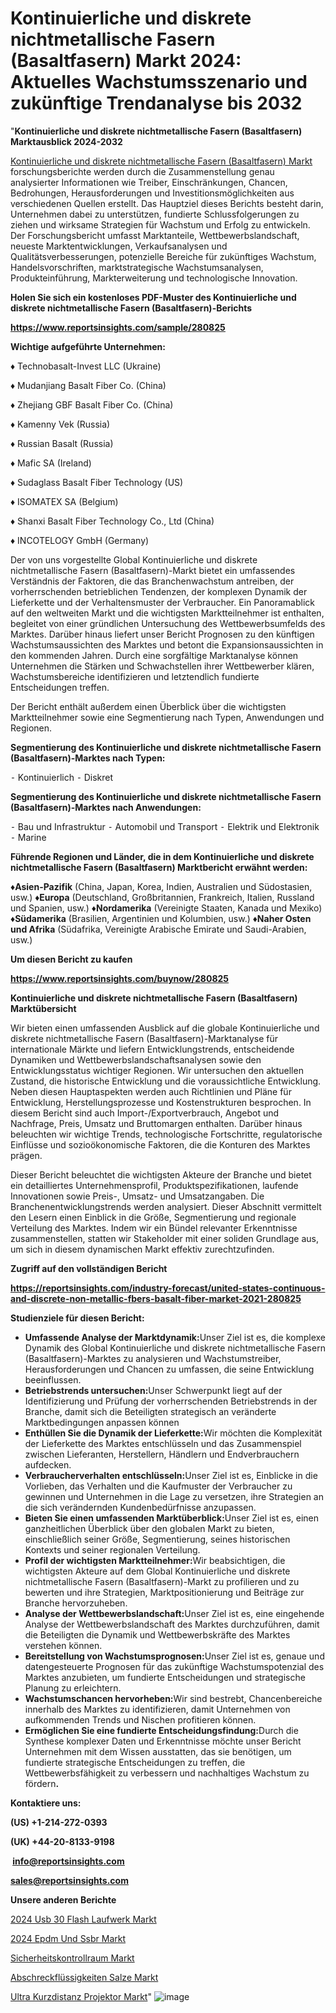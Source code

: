 # Kontinuierliche und diskrete nichtmetallische Fasern (Basaltfasern) Markt 2024: Aktuelles Wachstumsszenario und zukünftige Trendanalyse bis 2032

"<strong><b>Kontinuierliche und diskrete nichtmetallische Fasern (Basaltfasern) Marktausblick 2024-2032</b></strong>

<a href=https://www.reportsinsights.com/sample/280825>Kontinuierliche und diskrete nichtmetallische Fasern (Basaltfasern) Markt</a> forschungsberichte werden durch die Zusammenstellung genau analysierter Informationen wie Treiber, Einschränkungen, Chancen, Bedrohungen, Herausforderungen und Investitionsmöglichkeiten aus verschiedenen Quellen erstellt. Das Hauptziel dieses Berichts besteht darin, Unternehmen dabei zu unterstützen, fundierte Schlussfolgerungen zu ziehen und wirksame Strategien für Wachstum und Erfolg zu entwickeln. Der Forschungsbericht umfasst Marktanteile, Wettbewerbslandschaft, neueste Marktentwicklungen, Verkaufsanalysen und Qualitätsverbesserungen, potenzielle Bereiche für zukünftiges Wachstum, Handelsvorschriften, marktstrategische Wachstumsanalysen, Produkteinführung, Markterweiterung und technologische Innovation.

<strong><b>Holen Sie sich ein kostenloses PDF-Muster des Kontinuierliche und diskrete nichtmetallische Fasern (Basaltfasern)-Berichts</b></strong>

<a href=https://www.reportsinsights.com/sample/280825><strong><u>https://www.reportsinsights.com/sample/280825</u></strong></a>

<strong>Wichtige aufgeführte Unternehmen:</strong>

♦ Technobasalt-Invest LLC (Ukraine)

♦ Mudanjiang Basalt Fiber Co. (China)

♦ Zhejiang GBF Basalt Fiber Co. (China)

♦ Kamenny Vek (Russia)

♦ Russian Basalt (Russia)

♦ Mafic SA (Ireland)

♦ Sudaglass Basalt Fiber Technology (US)

♦ ISOMATEX SA (Belgium)

♦ Shanxi Basalt Fiber Technology Co., Ltd (China)

♦ INCOTELOGY GmbH (Germany)

Der von uns vorgestellte Global Kontinuierliche und diskrete nichtmetallische Fasern (Basaltfasern)-Markt bietet ein umfassendes Verständnis der Faktoren, die das Branchenwachstum antreiben, der vorherrschenden betrieblichen Tendenzen, der komplexen Dynamik der Lieferkette und der Verhaltensmuster der Verbraucher. Ein Panoramablick auf den weltweiten Markt und die wichtigsten Marktteilnehmer ist enthalten, begleitet von einer gründlichen Untersuchung des Wettbewerbsumfelds des Marktes. Darüber hinaus liefert unser Bericht Prognosen zu den künftigen Wachstumsaussichten des Marktes und betont die Expansionsaussichten in den kommenden Jahren. Durch eine sorgfältige Marktanalyse können Unternehmen die Stärken und Schwachstellen ihrer Wettbewerber klären, Wachstumsbereiche identifizieren und letztendlich fundierte Entscheidungen treffen.

Der Bericht enthält außerdem einen Überblick über die wichtigsten Marktteilnehmer sowie eine Segmentierung nach Typen, Anwendungen und Regionen.

<strong>Segmentierung des Kontinuierliche und diskrete nichtmetallische Fasern (Basaltfasern)-Marktes nach Typen:</strong>

⁃ Kontinuierlich
⁃ Diskret

<strong>Segmentierung des Kontinuierliche und diskrete nichtmetallische Fasern (Basaltfasern)-Marktes nach Anwendungen:</strong>

⁃ Bau und Infrastruktur
⁃ Automobil und Transport
⁃ Elektrik und Elektronik
⁃ Marine

<strong><b>Führende Regionen und Länder, die in dem Kontinuierliche und diskrete nichtmetallische Fasern (Basaltfasern) Marktbericht erwähnt werden:</b></strong>

<strong><b>♦Asien-Pazifik</b></strong> (China, Japan, Korea, Indien, Australien und Südostasien, usw.)
<strong><b>♦Europa</b></strong> (Deutschland, Großbritannien, Frankreich, Italien, Russland und Spanien, usw.)
♦<strong><b>Nordamerika</b></strong> (Vereinigte Staaten, Kanada und Mexiko)
<strong><b>♦Südamerika</b></strong> (Brasilien, Argentinien und Kolumbien, usw.)
<strong><b>♦Naher Osten und Afrika</b></strong> (Südafrika, Vereinigte Arabische Emirate und Saudi-Arabien, usw.)

<strong>Um diesen Bericht zu kaufen</strong>

<a href=https://www.reportsinsights.com/buynow/280825><strong><u>https://www.reportsinsights.com/buynow/280825</u></strong></a>

<strong>Kontinuierliche und diskrete nichtmetallische Fasern (Basaltfasern) Marktübersicht</strong>

Wir bieten einen umfassenden Ausblick auf die globale Kontinuierliche und diskrete nichtmetallische Fasern (Basaltfasern)-Marktanalyse für internationale Märkte und liefern Entwicklungstrends, entscheidende Dynamiken und Wettbewerbslandschaftsanalysen sowie den Entwicklungsstatus wichtiger Regionen. Wir untersuchen den aktuellen Zustand, die historische Entwicklung und die voraussichtliche Entwicklung. Neben diesen Hauptaspekten werden auch Richtlinien und Pläne für Entwicklung, Herstellungsprozesse und Kostenstrukturen besprochen. In diesem Bericht sind auch Import-/Exportverbrauch, Angebot und Nachfrage, Preis, Umsatz und Bruttomargen enthalten. Darüber hinaus beleuchten wir wichtige Trends, technologische Fortschritte, regulatorische Einflüsse und sozioökonomische Faktoren, die die Konturen des Marktes prägen.

Dieser Bericht beleuchtet die wichtigsten Akteure der Branche und bietet ein detailliertes Unternehmensprofil, Produktspezifikationen, laufende Innovationen sowie Preis-, Umsatz- und Umsatzangaben. Die Branchenentwicklungstrends werden analysiert. Dieser Abschnitt vermittelt den Lesern einen Einblick in die Größe, Segmentierung und regionale Verteilung des Marktes. Indem wir ein Bündel relevanter Erkenntnisse zusammenstellen, statten wir Stakeholder mit einer soliden Grundlage aus, um sich in diesem dynamischen Markt effektiv zurechtzufinden.

<strong>Zugriff auf den vollständigen Bericht</strong>

<a href=https://reportsinsights.com/industry-forecast/united-states-continuous-and-discrete-non-metallic-fbers-basalt-fiber-market-2021-280825><strong>https://reportsinsights.com/industry-forecast/united-states-continuous-and-discrete-non-metallic-fbers-basalt-fiber-market-2021-280825</strong></a>

<strong>Studienziele für diesen Bericht:</strong>
<ul>
  <li><strong>Umfassende Analyse der Marktdynamik:</strong>Unser Ziel ist es, die komplexe Dynamik des Global Kontinuierliche und diskrete nichtmetallische Fasern (Basaltfasern)-Marktes zu analysieren und Wachstumstreiber, Herausforderungen und Chancen zu umfassen, die seine Entwicklung beeinflussen.</li>
  <li><strong>Betriebstrends untersuchen:</strong>Unser Schwerpunkt liegt auf der Identifizierung und Prüfung der vorherrschenden Betriebstrends in der Branche, damit sich die Beteiligten strategisch an veränderte Marktbedingungen anpassen können</li>
  <li><strong>Enthüllen Sie die Dynamik der Lieferkette:</strong>Wir möchten die Komplexität der Lieferkette des Marktes entschlüsseln und das Zusammenspiel zwischen Lieferanten, Herstellern, Händlern und Endverbrauchern aufdecken.</li>
  <li><strong>Verbraucherverhalten entschlüsseln:</strong>Unser Ziel ist es, Einblicke in die Vorlieben, das Verhalten und die Kaufmuster der Verbraucher zu gewinnen und Unternehmen in die Lage zu versetzen, ihre Strategien an die sich verändernden Kundenbedürfnisse anzupassen.</li>
  <li><strong>Bieten Sie einen umfassenden Marktüberblick:</strong>Unser Ziel ist es, einen ganzheitlichen Überblick über den globalen Markt zu bieten, einschließlich seiner Größe, Segmentierung, seines historischen Kontexts und seiner regionalen Verteilung.</li>
  <li><strong>Profil der wichtigsten Marktteilnehmer:</strong>Wir beabsichtigen, die wichtigsten Akteure auf dem Global Kontinuierliche und diskrete nichtmetallische Fasern (Basaltfasern)-Markt zu profilieren und zu bewerten und ihre Strategien, Marktpositionierung und Beiträge zur Branche hervorzuheben.</li>
  <li><strong>Analyse der Wettbewerbslandschaft:</strong>Unser Ziel ist es, eine eingehende Analyse der Wettbewerbslandschaft des Marktes durchzuführen, damit die Beteiligten die Dynamik und Wettbewerbskräfte des Marktes verstehen können.</li>
  <li><strong>Bereitstellung von Wachstumsprognosen:</strong>Unser Ziel ist es, genaue und datengesteuerte Prognosen für das zukünftige Wachstumspotenzial des Marktes anzubieten, um fundierte Entscheidungen und strategische Planung zu erleichtern.</li>
  <li><strong>Wachstumschancen hervorheben:</strong>Wir sind bestrebt, Chancenbereiche innerhalb des Marktes zu identifizieren, damit Unternehmen von aufkommenden Trends und Nischen profitieren können.</li>
  <li><strong>Ermöglichen Sie eine fundierte Entscheidungsfindung:</strong>Durch die Synthese komplexer Daten und Erkenntnisse möchte unser Bericht Unternehmen mit dem Wissen ausstatten, das sie benötigen, um fundierte strategische Entscheidungen zu treffen, die Wettbewerbsfähigkeit zu verbessern und nachhaltiges Wachstum zu fördern<strong>.</strong></li>
</ul>
<strong>Kontaktiere uns:</strong>

<strong>(US) +1-214-272-0393</strong>

<strong>(UK) +44-20-8133-9198</strong>

<strong> </strong><a href=info@reportsinsights.com><strong><u>info@reportsinsights.com</u></strong></a>

<a href=sales@reportsinsights.com><strong><u>sales@reportsinsights.com</u></strong></a>

<strong>Unsere anderen Berichte</strong>

<a href=https://de.linkedin.com/pulse/2024-usb-30-flash-laufwerk-markt-herausforderungen-zpwff/>2024 Usb 30 Flash Laufwerk Markt</a>

<a href=https://de.linkedin.com/pulse/2024-epdm-und-ssbr-markt-wichtigste-kundensegmente-7fpmf/>2024 Epdm Und Ssbr Markt</a>

<a href=https://de.linkedin.com/pulse/sicherheitskontrollraum-markt-bericht-abdeckung-y4vrc>Sicherheitskontrollraum Markt</a>

<a href=https://de.linkedin.com/pulse/abschreckflüssigkeiten-salze-markt-2024-segmentierung-ngixc/>Abschreckflüssigkeiten Salze Markt</a>

<a href=https://de.linkedin.com/pulse/ultra-kurzdistanz-projektor-markt-2023-erkundung-e8jfc/>Ultra Kurzdistanz Projektor Markt</a>"
![image](https://github.com/Jaayaachit/RItrends/assets/158452289/10a78f6c-e28b-419e-9b4f-e46f969906c7)
